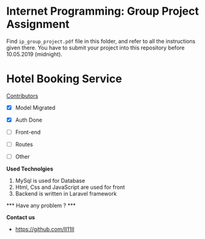 # Internet Programming: Group Project Assignment
Find `ip_group_project.pdf` file in this folder, and refer to all the instructions given there. 
You have to submit your project into this repository before 10.05.2019 (midnight).

# Hotel Booking Service 

[Contributors](docs/CONTRIBUTING.md)


- [X] Model Migrated
- [X] Auth Done
- [ ] Front-end
- [ ] Routes
- [ ] Other


**Used Technolgies**

1. MySql is used for Database
2. Html, Css and JavaScript are used for front 
3. Backend is written in Laravel framework 

*** Have any problem ? ***

**Contact us**

- https://github.com/II11II
